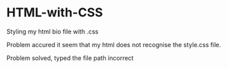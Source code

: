 # HTML-with-CSS
Styling my html bio file with .css

Problem accured it seem that my html does not recognise the style.css file.

Problem solved, typed the file path incorrect 

